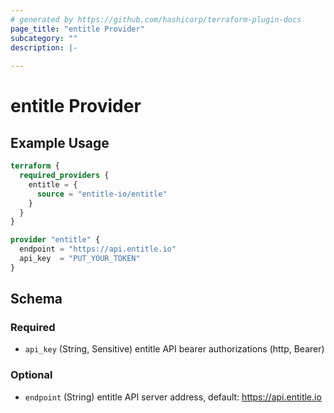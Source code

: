 ```yaml
---
# generated by https://github.com/hashicorp/terraform-plugin-docs
page_title: "entitle Provider"
subcategory: ""
description: |-
  
---
```


# entitle Provider



## Example Usage

```terraform
terraform {
  required_providers {
    entitle = {
      source = "entitle-io/entitle"
    }
  }
}

provider "entitle" {
  endpoint = "https://api.entitle.io"
  api_key  = "PUT_YOUR_TOKEN"
}
```

<!-- schema generated by tfplugindocs -->
## Schema

### Required

- `api_key` (String, Sensitive) entitle API bearer authorizations (http, Bearer)

### Optional

- `endpoint` (String) entitle API server address, default: https://api.entitle.io
